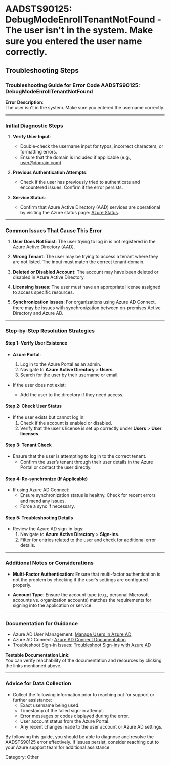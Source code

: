 # AADSTS90125: DebugModeEnrollTenantNotFound - The user isn't in the system. Make sure you entered the user name correctly.


## Troubleshooting Steps
### Troubleshooting Guide for Error Code AADSTS90125: DebugModeEnrollTenantNotFound

**Error Description**:  
The user isn't in the system. Make sure you entered the username correctly.

---

### Initial Diagnostic Steps

1. **Verify User Input**:
   - Double-check the username input for typos, incorrect characters, or formatting errors.
   - Ensure that the domain is included if applicable (e.g., user@domain.com).

2. **Previous Authentication Attempts**:
   - Check if the user has previously tried to authenticate and encountered issues. Confirm if the error persists.

3. **Service Status**:
   - Confirm that Azure Active Directory (AAD) services are operational by visiting the Azure status page: [Azure Status](https://status.azure.com/en-us/status).

---

### Common Issues That Cause This Error

1. **User Does Not Exist**: The user trying to log in is not registered in the Azure Active Directory (AAD).

2. **Wrong Tenant**: The user may be trying to access a tenant where they are not listed. The input must match the correct tenant domain.

3. **Deleted or Disabled Account**: The account may have been deleted or disabled in Azure Active Directory.

4. **Licensing Issues**: The user must have an appropriate license assigned to access specific resources.

5. **Synchronization Issues**: For organizations using Azure AD Connect, there may be issues with synchronization between on-premises Active Directory and Azure AD.

---

### Step-by-Step Resolution Strategies

#### Step 1: Verify User Existence

- **Azure Portal**: 
  1. Log in to the Azure Portal as an admin.
  2. Navigate to **Azure Active Directory** > **Users**.
  3. Search for the user by their username or email.

- If the user does not exist:
  - Add the user to the directory if they need access.

#### Step 2: Check User Status

- If the user exists but cannot log in:
  1. Check if the account is enabled or disabled.
  2. Verify that the user's license is set up correctly under **Users** > **User licenses**.

#### Step 3: Tenant Check

- Ensure that the user is attempting to log in to the correct tenant.
  - Confirm the user’s tenant through their user details in the Azure Portal or contact the user directly.

#### Step 4: Re-synchronize (If Applicable)

- If using Azure AD Connect:
  - Ensure synchronization status is healthy. Check for recent errors and mend any issues.
  - Force a sync if necessary.

#### Step 5: Troubleshooting Details

- Review the Azure AD sign-in logs:
  1. Navigate to **Azure Active Directory** > **Sign-ins**.
  2. Filter for entries related to the user and check for additional error details.

---

### Additional Notes or Considerations

- **Multi-Factor Authentication**: Ensure that multi-factor authentication is not the problem by checking if the user’s settings are configured properly.
  
- **Account Type**: Ensure the account type (e.g., personal Microsoft accounts vs. organization accounts) matches the requirements for signing into the application or service.

---

### Documentation for Guidance

- Azure AD User Management: [Manage Users in Azure AD](https://docs.microsoft.com/en-us/azure/active-directory/user-help/usersignin-howto)
- Azure AD Connect: [Azure AD Connect Documentation](https://docs.microsoft.com/en-us/azure/active-directory/hybrid/concepts/active-directory-aadconnect)
- Troubleshoot Sign-in Issues: [Troubleshoot Sign-ins with Azure AD](https://docs.microsoft.com/en-us/azure/active-directory/user-help/user-sign-in-troubleshoot)

**Testable Documentation Link**:  
You can verify reachability of the documentation and resources by clicking the links mentioned above.

---

### Advice for Data Collection

- Collect the following information prior to reaching out for support or further assistance:
  - Exact username being used.
  - Timestamp of the failed sign-in attempt.
  - Error messages or codes displayed during the error.
  - User account status from the Azure Portal.
  - Any recent changes made to the user account or Azure AD settings.

By following this guide, you should be able to diagnose and resolve the AADSTS90125 error effectively. If issues persist, consider reaching out to your Azure support team for additional assistance.

Category: Other